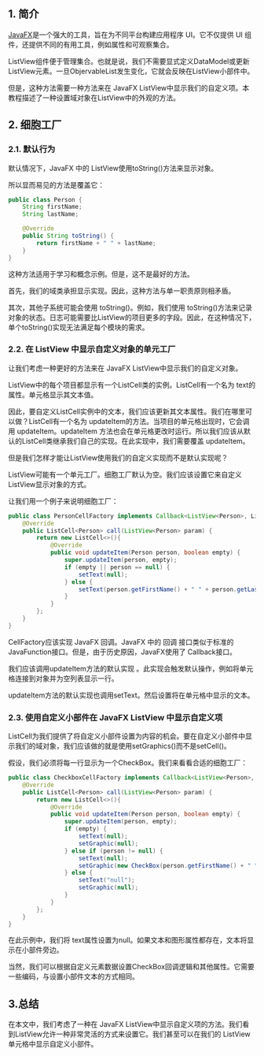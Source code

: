 ## 1. 简介

[JavaFX](https://www.baeldung.com/javafx)是一个强大的工具，旨在为不同平台构建应用程序 UI。它不仅提供 UI 组件，还提供不同的有用工具，例如属性和可观察集合。

ListView组件便于管理集合。也就是说，我们不需要显式定义DataModel或更新ListView元素。一旦ObjervableList发生变化，它就会反映在ListView小部件中。

但是，这种方法需要一种方法来在 JavaFX ListView中显示我们的自定义项。本教程描述了一种设置域对象在ListView中的外观的方法。

## 2. 细胞工厂

### 2.1. 默认行为

默认情况下，JavaFX 中的 ListView使用toString()方法来显示对象。

所以显而易见的方法是覆盖它：

```java
public class Person {
    String firstName;
    String lastName;

    @Override
    public String toString() {
        return firstName + " " + lastName;
    }
}

```

这种方法适用于学习和概念示例。但是，这不是最好的方法。

首先，我们的域类承担显示实现。因此，这种方法与单一职责原则相矛盾。

其次，其他子系统可能会使用 toString()。例如，我们使用 toString()方法来记录对象的状态。日志可能需要比ListView的项目更多的字段。因此，在这种情况下，单个toString()实现无法满足每个模块的需求。

### 2.2. 在 ListView 中显示自定义对象的单元工厂

让我们考虑一种更好的方法来在 JavaFX ListView中显示我们的自定义对象。

ListView中的每个项目都显示有一个ListCell类的实例。ListCell有一个名为 text的属性。单元格显示其文本值。

因此，要自定义ListCell实例中的文本，我们应该更新其文本属性。我们在哪里可以做？ListCell有一个名为 updateItem的方法。当项目的单元格出现时，它会调用 updateItem。updateItem 方法也会在单元格更改时运行。所以我们应该从默认的ListCell类继承我们自己的实现。在此实现中，我们需要覆盖 updateItem。

但是我们怎样才能让ListView使用我们的自定义实现而不是默认实现呢？

ListView可能有一个单元工厂。细胞工厂默认为空。我们应该设置它来自定义ListView显示对象的方式。

让我们用一个例子来说明细胞工厂：

```java
public class PersonCellFactory implements Callback<ListView<Person>, ListCell<Person>> {
    @Override
    public ListCell<Person> call(ListView<Person> param) {
        return new ListCell<>(){
            @Override
            public void updateItem(Person person, boolean empty) {
                super.updateItem(person, empty);
                if (empty || person == null) {
                    setText(null);
                } else {
                    setText(person.getFirstName() + " " + person.getLastName());
                }
            }
        };
    }
}
```

CellFactory应该实现 JavaFX 回调。JavaFX 中的 回调 接口类似于标准的JavaFunction接口。但是，由于历史原因，JavaFX使用了 Callback接口。

我们应该调用updateItem方法的默认实现 。此实现会触发默认操作，例如将单元格连接到对象并为空列表显示一行。

updateItem方法的默认实现也调用setText。然后设置将在单元格中显示的文本。

### 2.3. 使用自定义小部件在 JavaFX ListView 中显示自定义项

ListCell为我们提供了将自定义小部件设置为内容的机会。要在自定义小部件中显示我们的域对象，我们应该做的就是使用setGraphics()而不是setCell()。

假设，我们必须将每一行显示为一个CheckBox。我们来看看合适的细胞工厂：

```java
public class CheckboxCellFactory implements Callback<ListView<Person>, ListCell<Person>> {
    @Override
    public ListCell<Person> call(ListView<Person> param) {
        return new ListCell<>(){
            @Override
            public void updateItem(Person person, boolean empty) {
                super.updateItem(person, empty);
                if (empty) {
                    setText(null);
                    setGraphic(null);
                } else if (person != null) {
                    setText(null);
                    setGraphic(new CheckBox(person.getFirstName() + " " + person.getLastName()));
                } else {
                    setText("null");
                    setGraphic(null);
                }
            }
        };
    }
}
```

在此示例中，我们将 text属性设置为null。如果文本和图形属性都存在，文本将显示在小部件旁边。

当然，我们可以根据自定义元素数据设置CheckBox回调逻辑和其他属性。它需要一些编码，与设置小部件文本的方式相同。

## 3.总结

在本文中，我们考虑了一种在 JavaFX ListView中显示自定义项的方法。我们看到ListView允许一种非常灵活的方式来设置它。我们甚至可以在我们的 ListView 单元格中显示自定义小部件。